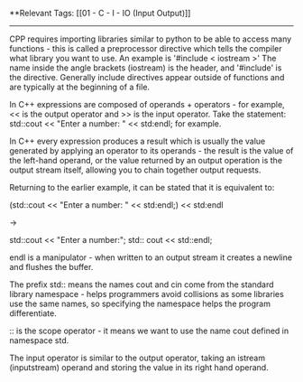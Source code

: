 **Relevant Tags: [[01 - C - I - IO (Input Output)]]

----

CPP requires importing libraries similar to python to be able to access many functions - this is called a preprocessor directive which tells the compiler what library you want to use.
An example is 
'#include < iostream >'
The name inside the angle brackets (iostream) is the header, and '#include' is the directive.
Generally include directives appear outside of functions and are typically at the beginning of a file.

In C++ expressions are composed of operands + operators - for example, << is the output operator and >> is the input operator.
Take the statement:
std::cout << "Enter a number: " << std:endl;
for example. 

In C++ every expression produces a result which is usually the value generated by applying an operator to its operands - the result is the value of the left-hand operand, or the value returned by an output operation is the output stream itself, allowing you to chain together output requests.

Returning to the earlier example, it can be stated that it is equivalent to:

(std::cout << "Enter a number: " << std:endl;) << std:endl

->

std::cout << "Enter a number:";
std:: cout << std::endl;

endl is a manipulator - when written to an output stream it creates a newline and flushes the buffer.

The prefix std:: means the names cout and cin come from the standard library namespace - helps programmers avoid collisions as some libraries use the same names, so specifying the namespace helps the program differentiate.

:: is the scope operator - it means we want to use the name cout defined in namespace std.

The input operator is similar to the output operator, taking an istream (inputstream) operand and storing the value in its right hand operand.